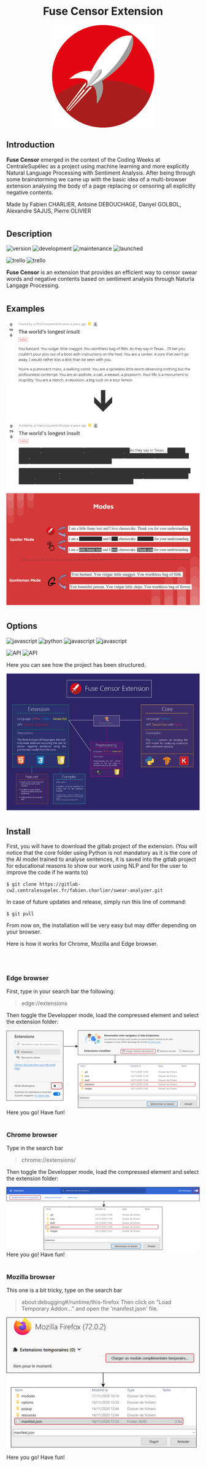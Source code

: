 <h1 align="center">Fuse Censor Extension</h1>

<div align="center">
  <img src="extension/resources/fuse_censor_64.png">
</div>

## Introduction

**Fuse Censor** emerged in the context of the Coding Weeks at CentraleSupélec as a project using machine learning and more explicitly Natural Language Processing with Sentiment Analysis. After being through some brainstorming we came up with the basic idea of a multi-browser extension analysing the body of a page replacing or censoring all explicitly negative contents.

Made by Fabien CHARLIER, Antoine DEBOUCHAGE, Danyel GOLBOL, Alexandre SAJUS, Pierre OLIVIER
#
## Description
![version](https://img.shields.io/badge/version-1.0.0-blue)
![development](https://img.shields.io/badge/development-in%20progress-orange)
![maintenance](https://img.shields.io/badge/maintained-no-red.svg)
![launched](https://img.shields.io/badge/launched-no-red.svg)


![trello](https://img.shields.io/badge/trello-red?logo=trello)
![trello](https://img.shields.io/badge/vsc-blue?logo=visual-studio-code)
<!-- ![rating](https://img.shields.io/badge/rating-★★★★★-yellow) -->
<b>Fuse Censor</b> is an extension that provides an efficient way to censor swear words and negative contents based on sentiment analysis through Naturla Langage Processing.
#
## Examples
<div align="center">
  <img src="images/spoilerExample.png">
  <img src="images/slide.PNG">
</div>

#
## Options


![javascript](https://img.shields.io/badge/language-javascript-yellow)
![python](https://img.shields.io/badge/language-python-blue)
![javascript](https://img.shields.io/badge/language-html-green)
![javascript](https://img.shields.io/badge/language-css-red)

![API](https://img.shields.io/badge/API-TensorFlow-orange)
![API](https://img.shields.io/badge/API-Chrome%20extension-orange)

Here you can see how the project has been structured.
<div align="center">
  <img src="extension/structure.png">
</div>

#
## Install

First, you will have to download the gitlab project of the extension. (You will notice that the core folder using Python is not mandatory as it is the core of the AI model trained to analyse sentences, it is saved into the gitlab project for educational reasons to show our work using NLP and for the user to improve the code if he wants to)

```
$ git clone https://gitlab-cw2.centralesupelec.fr/fabien.charlier/swear-analyzer.git
```

In case of future updates and release, simply run this line of command:

```
$ git pull
```

From now on, the installation will be very easy but may differ depending on your browser. 

Here is how it works for Chrome, Mozilla and Edge browser.


<br>
<br>

### Edge browser

First, type in your search bar the following:
> edge://extensions

Then toggle the Developper mode, load the compressed element and select the extension folder:

<div align="center">
  <img src="images/tuto_edge.png">
</div>
Here you go! Have fun!


<br>
<br>

### Chrome browser

Type in the search bar
> chrome://extensions/

Then toggle the Developper mode, load the compressed element and select the extension folder:

<div align="center">
  <img src="images/tuto_chrome.png">
</div>
Here you go! Have fun!


<br>
<br>

### Mozilla browser

This one is a bit tricky, type on the search bar
> about:debugging#/runtime/this-firefox
Then click on "Load Temporary Addon..." and open the 'manifest.json' file.
<div align="center">
  <img src="images/tuto_mozilla.png">
</div>

Here you go! Have fun!
